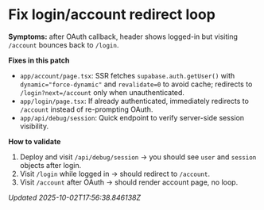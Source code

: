 # Fix login/account redirect loop

**Symptoms:** after OAuth callback, header shows logged-in but visiting `/account` bounces back to `/login`.

**Fixes in this patch**
- `app/account/page.tsx`: SSR fetches `supabase.auth.getUser()` with `dynamic="force-dynamic"` and `revalidate=0` to avoid cache; redirects to `/login?next=/account` only when unauthenticated.
- `app/login/page.tsx`: If already authenticated, immediately redirects to `/account` instead of re-prompting OAuth.
- `app/api/debug/session`: Quick endpoint to verify server-side session visibility.

**How to validate**
1. Deploy and visit `/api/debug/session` → you should see `user` and `session` objects after login.
2. Visit `/login` while logged in → should redirect to `/account`.
3. Visit `/account` after OAuth → should render account page, no loop.

_Updated 2025-10-02T17:56:38.846138Z_
